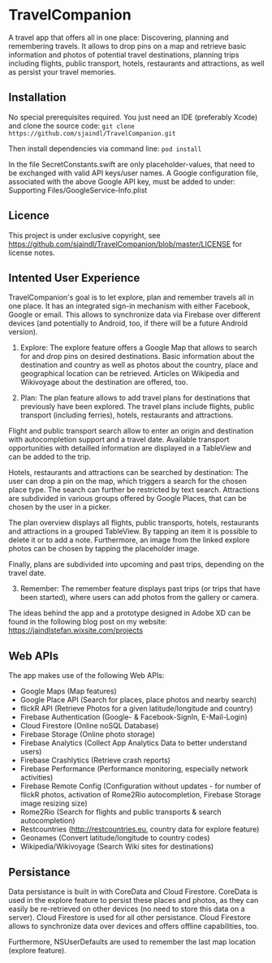 # TravelCompanion
A travel app that offers all in one place: Discovering, planning and remembering travels. It allows to drop pins on a map and retrieve basic information and photos of potential travel destinations, planning trips including flights, public transport, hotels, restaurants and attractions, as well as persist your travel memories.

## Installation

No special prerequisites required. You just need an IDE (preferably Xcode) and clone the source code:
`git clone https://github.com/sjaindl/TravelCompanion.git`

Then install dependencies via command line:
`pod install`

In the file SecretConstants.swift are only placeholder-values, that need to be exchanged with valid API keys/user names.
A Google configuration file, associated with the above Google API key, must be added to under: Supporting Files/GoogleService-Info.plist

## Licence

This project is under exclusive copyright, see https://github.com/sjaindl/TravelCompanion/blob/master/LICENSE for license notes.

## Intented User Experience

TravelCompanion's goal is to let explore, plan and remember travels all in one place. It has an integrated sign-in mechanism with either Facebook, Google or email. This allows to synchronize data via Firebase over different devices (and potentially to Android, too, if there will be a future Android version).

1. Explore:
The explore feature offers a Google Map that allows to search for and drop pins on desired destinations. Basic information about the destination and country as well as photos about the country, place and geographical location can be retrieved. Articles on Wikipedia and Wikivoyage about the destination are offered, too.

2. Plan:
The plan feature allows to add travel plans for destinations that previously have been explored. The travel plans include flights, public transport (including ferries), hotels, restaurants and attractions. 

Flight and public transport search allow to enter an origin and destination with autocompletion support and a travel date. Available transport opportunities with detailled information are displayed in a TableView and can be added to the trip.

Hotels, restaurants and attractions can be searched by destination: The user can drop a pin on the map, which triggers a search for the chosen place type. The search can further be restricted by text search. Attractions are subdivided in various groups offered by Google Places, that can be chosen by the user in a picker.

The plan overview displays all flights, public transports, hotels, restaurants and attractions in a grouped TableView. By tapping an item it is possible to delete it or to add a note. Furthermore, an image from the linked explore photos can be chosen by tapping the placeholder image.

Finally, plans are subdivided into upcoming and past trips, depending on the travel date.

3. Remember:
The remember feature displays past trips (or trips that have been started), where users can add photos from the gallery or camera.

The ideas behind the app and a prototype designed in Adobe XD can be found in the following blog post on my website:
https://jaindlstefan.wixsite.com/projects


## Web APIs

The app makes use of the following Web APIs:

- Google Maps (Map features)
- Google Place API (Search for places, place photos and nearby search)
- flickR API (Retrieve Photos for a given latitude/longitude and country)
- Firebase Authentication (Google- & Facebook-SignIn, E-Mail-Login)
- Cloud Firestore (Online noSQL Database)
- Firebase Storage (Online photo storage)
- Firebase Analytics (Collect App Analytics Data to better understand users)
- Firebase Crashlytics (Retrieve crash reports)
- Firebase Performance (Performance monitoring, especially network activities)
- Firebase Remote Config (Configuration without updates - for number of flickR photos, activation of Rome2Rio autocompletion, Firebase Storage image resizing size)
- Rome2Rio (Search for flights and public transports & search autocompletion)
- Restcountries (http://restcountries.eu, country data for explore feature)
- Geonames (Convert latitude/longitude to country codes)
- Wikipedia/Wikivoyage (Search Wiki sites for destinations)

## Persistance

Data persistance is built in with CoreData and Cloud Firestore. CoreData is used in the explore feature to persist these places and photos, as they can easily be re-retrieved on other devices (no need to store this data on a server). Cloud Firestore is used for all other persistance. Cloud Firestore allows to synchronize data over devices and offers offline capabilities, too. 

Furthermore, NSUserDefaults are used to remember the last map location (explore feature).
